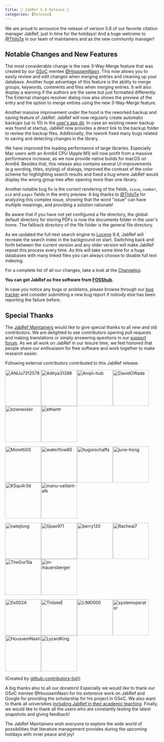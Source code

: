 ```yaml
---
title: 🎄 JabRef 5.8 Release 🎄
categories: [Release]
---
```


We are proud to announce the release of version 5.8 of our favorite citation manager JabRef, just in time for the holidays!
And a huge welcome to [@ThiloTe](https://github.com/ThiloteE) in our team of maintainers and as the new community manager!

## Notable Changes and New Features

The most considerable change is the new 3-Way-Merge feature that was created by our [GSoC](https://summerofcode.withgoogle.com/) mentee [@HoussemNasri](https://github.com/HoussemNasri). This now allows you to easily review and edit changes when merging entries and cleaning up your database. Another huge advantage of this feature is the ability to merge groups, keywords, comments and files when merging entries. It will also display a warning if the authors are the same but just formatted differently. The External changes resolver dialog now also shows the preview of the entry and the option to merge entries using the new 3-Way-Merge feature.

Another massive improvement under the hood is the reworked backup and saving feature of JabRef. JabRef will now regularly create automatic backups (up to 10) in the [user's app dir](https://github.com/harawata/appdirs#supported-directories). In case an existing newer backup was found at startup, JabRef now provides a direct link to the backup folder to review the backup files. Additionally, the rework fixed many bugs related to saving and detecting changes in the library.

We have improved the loading performance of large libraries. Especially Mac users with an Arm64 CPU (Apple M1) will now profit from a massive performance increase, as we now provide native builds for macOS on Arm64. Besides that, this release also contains several UI improvements (e.g wording, titles, styling) of dialogs, improved the contrast of the color scheme for highlighting search results and fixed a bug where JabRef would display the wrong group tree after opening more than one library.

Another notable bug fix is the correct rendering of the fields, `issue`, `number`, `eid` and `pages` fields in the entry preview. A big thanks to [@ThiloTe](https://github.com/ThiloteE) for analyzing this complex issue, showing that the word "issue" can have multiple meanings, and providing a solution rationale!

Be aware that if you have not yet configured a file directory, the global default directory for storing PDFs is now the documents folder in the user's home. The fallback directory of the file folder is the general file directory.

As we updated the full-text search engine to [Lucene](https://lucene.apache.org/) 9.4, JabRef will recreate the search index in the background on start. Switching back and forth between the current version and any older version will make JabRef repeat this process every time. As this will take some time for a huge databases with many linked files you can always choose to disable full text indexing.

For a complete list of all our changes, take a look at the [Changelog](https://github.com/JabRef/jabref/blob/main/CHANGELOG.md#changelog).

**You can get JabRef as free software from [FOSShub](https://www.fosshub.com/JabRef.html).**

In case you notice any bugs or problems, please browse through our [bug tracker](https://github.com/JabRef/jabref/issues) and consider submitting a new bug report if nobody else has been reporting the failure before.

## Special Thanks

The [JabRef Maintainers](https://github.com/JabRef/jabref/blob/main/MAINTAINERS) would like to give special thanks to all new and old contributors. We are delighted to see contributors opening pull requests and making translations or simply answering questions in our [support forum](https://discourse.jabref.org/). As we all work on JabRef in our leisure time, we feel honored that people share our enthusiasm for free software and work together to make research easier.

Following external contributors contributed to this JabRef release:

[<img alt="ANUu7312578" src="https://avatars.githubusercontent.com/u/111027438?v=4&s=117" width="117">](https://github.com/ANUu7312578)[<img alt="Aditya31398" src="https://avatars.githubusercontent.com/u/20339777?v=4&s=117" width="117">](https://github.com/Aditya31398)[<img alt="Anqiii-hub" src="https://avatars.githubusercontent.com/u/83406036?v=4&s=117" width="117">](https://github.com/Anqiii-hub)[<img alt="DavidOWade" src="https://avatars.githubusercontent.com/u/54055631?v=4&s=117" width="117">](https://github.com/DavidOWade)[<img alt="ezienecker" src="https://avatars.githubusercontent.com/u/14352359?v=4&s=117" width="117">](https://github.com/ezienecker)[<img alt="ethantr" src="https://avatars.githubusercontent.com/u/57881310?v=4&s=117" width="117">](https://github.com/ethantr)

[<img alt="MorettiGS" src="https://avatars.githubusercontent.com/u/78612945?v=4&s=117" width="117">](https://github.com/MorettiGS)[<img alt="waterflow80" src="https://avatars.githubusercontent.com/u/82417779?v=4&s=117" width="117">](https://github.com/waterflow80)[<img alt="hugorochaffs" src="https://avatars.githubusercontent.com/u/54285732?v=4&s=117" width="117">](https://github.com/hugorochaffs)[<img alt="june-hong" src="https://avatars.githubusercontent.com/u/53648623?v=4&s=117" width="117">](https://github.com/june-hong)[<img alt="K5qu4r3d" src="https://avatars.githubusercontent.com/u/25234451?v=4&s=117" width="117">](https://github.com/K5qu4r3d)[<img alt="manu-vaillant-afk" src="https://avatars.githubusercontent.com/u/60919966?v=4&s=117" width="117">](https://github.com/manu-vaillant-afk)

[<img alt="natejlong" src="https://avatars.githubusercontent.com/u/3227132?v=4&s=117" width="117">](https://github.com/natejlong)[<img alt="Gpax971" src="https://avatars.githubusercontent.com/u/34959806?v=4&s=117" width="117">](https://github.com/Gpax971)[<img alt="berry120" src="https://avatars.githubusercontent.com/u/7595149?v=4&s=117" width="117">](https://github.com/berry120)[<img alt="Racheal7" src="https://avatars.githubusercontent.com/u/45301647?v=4&s=117" width="117">](https://github.com/Racheal7)[<img alt="TheGor1lla" src="https://avatars.githubusercontent.com/u/41159382?v=4&s=117" width="117">](https://github.com/TheGor1lla)[<img alt="m-mauersberger" src="https://avatars.githubusercontent.com/u/67641254?v=4&s=117" width="117">](https://github.com/m-mauersberger)

[<img alt="0x002A" src="https://avatars.githubusercontent.com/u/38384885?v=4&s=117" width="117">](https://github.com/0x002A)[<img alt="ThiloteE" src="https://avatars.githubusercontent.com/u/73715071?v=4&s=117" width="117">](https://github.com/ThiloteE)[<img alt="LIM0000" src="https://avatars.githubusercontent.com/u/49628911?v=4&s=117" width="117">](https://github.com/LIM0000)[<img alt="systemoperator" src="https://avatars.githubusercontent.com/u/3658393?v=4&s=117" width="117">](https://github.com/systemoperator)[<img alt="HoussemNasri" src="https://avatars.githubusercontent.com/u/21198231?v=4&s=117" width="117">](https://github.com/HoussemNasri)[<img alt="LyzardKing" src="https://avatars.githubusercontent.com/u/7113541?v=4&s=117" width="117">](https://github.com/LyzardKing)

(Created by [github-contributors-list)](https://github.com/mgechev/github-contributors-list))

A big thanks also to all our donators! Especially we would like to thank our GSoC mentee @HoussemNasri for his extensive work on JabRef and Google for providing the scholarship for his project in GSoC. 
We also want to thank all universities [including JabRef in their academic teaching](https://devdocs.jabref.org/teaching).
Finally, we would like to thank all the users who are constantly testing the latest snapshots and giving feedback!

The JabRef Maintainers wish everyone to explore the wide world of possibilities that literature management provides during the upcoming holidays with inner peace and joy!
